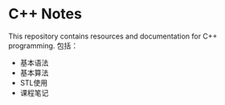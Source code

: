 # C++ Notes

This repository contains resources and documentation for C++ programming.
包括：
- 基本语法
- 基本算法
- STL使用
- 课程笔记
